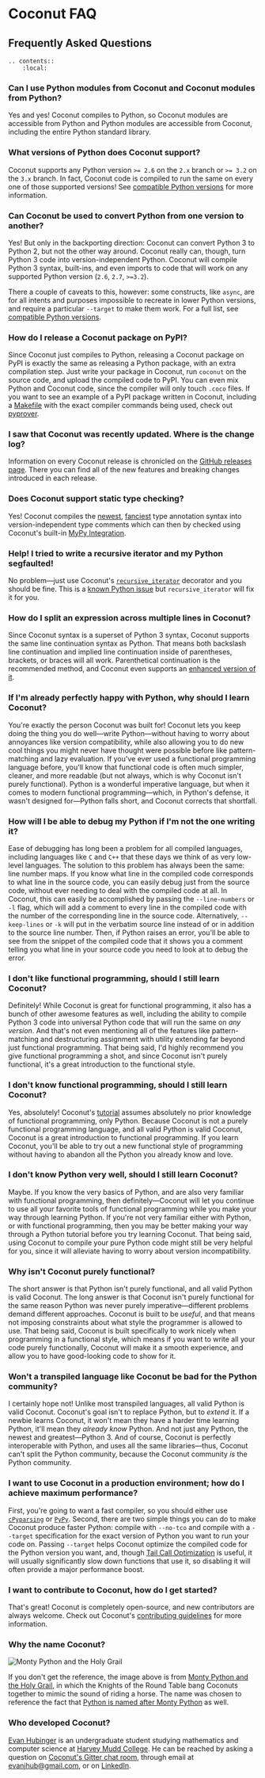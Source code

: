 # Coconut FAQ

## Frequently Asked Questions

```eval_rst
.. contents::
    :local:
```

### Can I use Python modules from Coconut and Coconut modules from Python?

Yes and yes! Coconut compiles to Python, so Coconut modules are accessible from Python and Python modules are accessible from Coconut, including the entire Python standard library.

### What versions of Python does Coconut support?

Coconut supports any Python version `>= 2.6` on the `2.x` branch or `>= 3.2` on the `3.x` branch. In fact, Coconut code is compiled to run the same on every one of those supported versions! See [compatible Python versions](DOCS.html#compatible-python-versions) for more information.

### Can Coconut be used to convert Python from one version to another?

Yes! But only in the backporting direction: Coconut can convert Python 3 to Python 2, but not the other way around. Coconut really can, though, turn Python 3 code into version-independent Python. Coconut will compile Python 3 syntax, built-ins, and even imports to code that will work on any supported Python version (`2.6`, `2.7`, `>=3.2`).

There a couple of caveats to this, however: some constructs, like `async`, are for all intents and purposes impossible to recreate in lower Python versions, and require a particular `--target` to make them work. For a full list, see [compatible Python versions](DOCS.html#compatible-python-versions).

### How do I release a Coconut package on PyPI?

Since Coconut just compiles to Python, releasing a Coconut package on PyPI is exactly the same as releasing a Python package, with an extra compilation step. Just write your package in Coconut, run `coconut` on the source code, and upload the compiled code to PyPI. You can even mix Python and Coconut code, since the compiler will only touch `.coco` files. If you want to see an example of a PyPI package written in Coconut, including a [Makefile](https://github.com/evhub/pyprover/blob/master/Makefile) with the exact compiler commands being used, check out [pyprover](https://github.com/evhub/pyprover).

### I saw that Coconut was recently updated. Where is the change log?

Information on every Coconut release is chronicled on the [GitHub releases page](https://github.com/evhub/coconut/releases). There you can find all of the new features and breaking changes introduced in each release.

### Does Coconut support static type checking?

Yes! Coconut compiles the [newest](https://www.python.org/dev/peps/pep-0526/), [fanciest](https://www.python.org/dev/peps/pep-0484/) type annotation syntax into version-independent type comments which can then by checked using Coconut's built-in [MyPy Integration](http://coconut.readthedocs.io/en/master/DOCS.html#mypy-integration).

### Help! I tried to write a recursive iterator and my Python segfaulted!

No problem—just use Coconut's [`recursive_iterator`](DOCS.html#recursive-iterator) decorator and you should be fine. This is a [known Python issue](http://bugs.python.org/issue14010) but `recursive_iterator` will fix it for you.

### How do I split an expression across multiple lines in Coconut?

Since Coconut syntax is a superset of Python 3 syntax, Coconut supports the same line continuation syntax as Python. That means both backslash line continuation and implied line continuation inside of parentheses, brackets, or braces will all work. Parenthetical continuation is the recommended method, and Coconut even supports an [enhanced version of it](DOCS.html#enhanced-parenthetical-continuation).

### If I'm already perfectly happy with Python, why should I learn Coconut?

You're exactly the person Coconut was built for! Coconut lets you keep doing the thing you do well—write Python—without having to worry about annoyances like version compatibility, while also allowing you to do new cool things you might never have thought were possible before like pattern-matching and lazy evaluation. If you've ever used a functional programming language before, you'll know that functional code is often much simpler, cleaner, and more readable (but not always, which is why Coconut isn't purely functional). Python is a wonderful imperative language, but when it comes to modern functional programming—which, in Python's defense, it wasn't designed for—Python falls short, and Coconut corrects that shortfall.

### How will I be able to debug my Python if I'm not the one writing it?

Ease of debugging has long been a problem for all compiled languages, including languages like `C` and `C++` that these days we think of as very low-level languages. The solution to this problem has always been the same: line number maps. If you know what line in the compiled code corresponds to what line in the source code, you can easily debug just from the source code, without ever needing to deal with the compiled code at all. In Coconut, this can easily be accomplished by passing the `--line-numbers` or `-l` flag, which will add a comment to every line in the compiled code with the number of the corresponding line in the source code. Alternatively, `--keep-lines` or `-k` will put in the verbatim source line instead of or in addition to the source line number. Then, if Python raises an error, you'll be able to see from the snippet of the compiled code that it shows you a comment telling you what line in your source code you need to look at to debug the error.

### I don't like functional programming, should I still learn Coconut?

Definitely! While Coconut is great for functional programming, it also has a bunch of other awesome features as well, including the ability to compile Python 3 code into universal Python code that will run the same on _any version_. And that's not even mentioning all of the features like pattern-matching and destructuring assignment with utility extending far beyond just functional programming. That being said, I'd highly recommend you give functional programming a shot, and since Coconut isn't purely functional, it's a great introduction to the functional style.

### I don't know functional programming, should I still learn Coconut?

Yes, absolutely! Coconut's [tutorial](HELP.html) assumes absolutely no prior knowledge of functional programming, only Python. Because Coconut is not a purely functional programming language, and all valid Python is valid Coconut, Coconut is a great introduction to functional programming. If you learn Coconut, you'll be able to try out a new functional style of programming without having to abandon all the Python you already know and love.

### I don't know Python very well, should I still learn Coconut?

Maybe. If you know the very basics of Python, and are also very familiar with functional programming, then definitely—Coconut will let you continue to use all your favorite tools of functional programming while you make your way through learning Python. If you're not very familiar either with Python, or with functional programming, then you may be better making your way through a Python tutorial before you try learning Coconut. That being said, using Coconut to compile your pure Python code might still be very helpful for you, since it will alleviate having to worry about version incompatibility.

### Why isn't Coconut purely functional?

The short answer is that Python isn't purely functional, and all valid Python is valid Coconut. The long answer is that Coconut isn't purely functional for the same reason Python was never purely imperative—different problems demand different approaches. Coconut is built to be _useful_, and that means not imposing constraints about what style the programmer is allowed to use. That being said, Coconut is built specifically to work nicely when programming in a functional style, which means if you want to write all your code purely functionally, Coconut will make it a smooth experience, and allow you to have good-looking code to show for it.

### Won't a transpiled language like Coconut be bad for the Python community?

I certainly hope not! Unlike most transpiled languages, all valid Python is valid Coconut. Coconut's goal isn't to replace Python, but to _extend_ it. If a newbie learns Coconut, it won't mean they have a harder time learning Python, it'll mean they _already know_ Python. And not just any Python, the newest and greatest—Python 3. And of course, Coconut is perfectly interoperable with Python, and uses all the same libraries—thus, Coconut can't split the Python community, because the Coconut community _is_ the Python community.

### I want to use Coconut in a production environment; how do I achieve maximum performance?

First, you're going to want a fast compiler, so you should either use [`cPyparsing`](https://github.com/evhub/cpyparsing) or [`PyPy`](https://pypy.org/). Second, there are two simple things you can do to make Coconut produce faster Python: compile with `--no-tco` and compile with a `--target` specification for the exact version of Python you want to run your code on. Passing `--target` helps Coconut optimize the compiled code for the Python version you want, and, though [Tail Call Optimization](DOCS.html#tail-call-optimization) is useful, it will usually significantly slow down functions that use it, so disabling it will often provide a major performance boost.

### I want to contribute to Coconut, how do I get started?

That's great! Coconut is completely open-source, and new contributors are always welcome. Check out Coconut's [contributing guidelines](CONTRIBUTING.html) for more information.

### Why the name Coconut?

![Monty Python and the Holy Grail](http://i.imgur.com/PoFot.jpg)

If you don't get the reference, the image above is from [Monty Python and the Holy Grail](https://en.wikipedia.org/wiki/Monty_Python_and_the_Holy_Grail), in which the Knights of the Round Table bang Coconuts together to mimic the sound of riding a horse. The name was chosen to reference the fact that [Python is named after Monty Python](https://www.python.org/doc/essays/foreword/) as well.

### Who developed Coconut?

[Evan Hubinger](https://github.com/evhub) is an undergraduate student studying mathematics and computer science at [Harvey Mudd College](https://www.hmc.edu/). He can be reached by asking a question on [Coconut's Gitter chat room](https://gitter.im/evhub/coconut), through email at <evanjhub@gmail.com>, or on [LinkedIn](https://www.linkedin.com/in/ehubinger).

